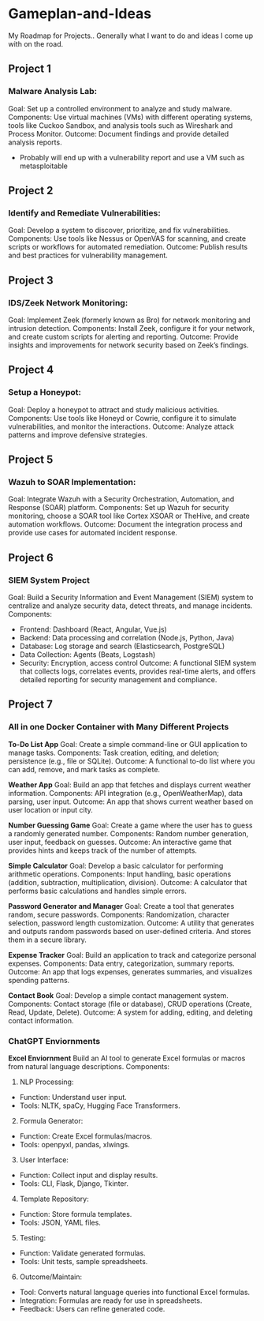 # Gameplan-and-Ideas
My Roadmap for Projects.. Generally what I want to do and ideas I come up with on the road.

## Project 1
### Malware Analysis Lab:
Goal: Set up a controlled environment to analyze and study malware.
Components: Use virtual machines (VMs) with different operating systems, tools like Cuckoo Sandbox, and analysis tools such as Wireshark and Process Monitor.
Outcome: Document findings and provide detailed analysis reports.
- Probably will end up with a vulnerability report and use a VM such as metasploitable

## Project 2
### Identify and Remediate Vulnerabilities:
Goal: Develop a system to discover, prioritize, and fix vulnerabilities.
Components: Use tools like Nessus or OpenVAS for scanning, and create scripts or workflows for automated remediation.
Outcome: Publish results and best practices for vulnerability management.

## Project 3
### IDS/Zeek Network Monitoring:
Goal: Implement Zeek (formerly known as Bro) for network monitoring and intrusion detection.
Components: Install Zeek, configure it for your network, and create custom scripts for alerting and reporting.
Outcome: Provide insights and improvements for network security based on Zeek’s findings.

## Project 4
### Setup a Honeypot:
Goal: Deploy a honeypot to attract and study malicious activities.
Components: Use tools like Honeyd or Cowrie, configure it to simulate vulnerabilities, and monitor the interactions.
Outcome: Analyze attack patterns and improve defensive strategies.

## Project 5
### Wazuh to SOAR Implementation:
Goal: Integrate Wazuh with a Security Orchestration, Automation, and Response (SOAR) platform.
Components: Set up Wazuh for security monitoring, choose a SOAR tool like Cortex XSOAR or TheHive, and create automation workflows.
Outcome: Document the integration process and provide use cases for automated incident response.

## Project 6
### SIEM System Project
Goal: Build a Security Information and Event Management (SIEM) system to centralize and analyze security data, detect threats, and manage incidents.
Components:
- Frontend: Dashboard (React, Angular, Vue.js)
- Backend: Data processing and correlation (Node.js, Python, Java)
- Database: Log storage and search (Elasticsearch, PostgreSQL)
- Data Collection: Agents (Beats, Logstash)
- Security: Encryption, access control
Outcome: A functional SIEM system that collects logs, correlates events, provides real-time alerts, and offers detailed reporting for security management and compliance.

## Project 7
### All in one Docker Container with Many Different Projects 

**To-Do List App**
Goal: Create a simple command-line or GUI application to manage tasks.
Components: Task creation, editing, and deletion; persistence (e.g., file or SQLite).
Outcome: A functional to-do list where you can add, remove, and mark tasks as complete.

**Weather App**
Goal: Build an app that fetches and displays current weather information.
Components: API integration (e.g., OpenWeatherMap), data parsing, user input.
Outcome: An app that shows current weather based on user location or input city.

**Number Guessing Game**
Goal: Create a game where the user has to guess a randomly generated number.
Components: Random number generation, user input, feedback on guesses.
Outcome: An interactive game that provides hints and keeps track of the number of attempts.

**Simple Calculator**
Goal: Develop a basic calculator for performing arithmetic operations.
Components: Input handling, basic operations (addition, subtraction, multiplication, division).
Outcome: A calculator that performs basic calculations and handles simple errors.

**Password Generator and Manager**
Goal: Create a tool that generates random, secure passwords.
Components: Randomization, character selection, password length customization.
Outcome: A utility that generates and outputs random passwords based on user-defined criteria. And stores them in a secure library.

**Expense Tracker**
Goal: Build an application to track and categorize personal expenses.
Components: Data entry, categorization, summary reports.
Outcome: An app that logs expenses, generates summaries, and visualizes spending patterns.

**Contact Book**
Goal: Develop a simple contact management system.
Components: Contact storage (file or database), CRUD operations (Create, Read, Update, Delete).
Outcome: A system for adding, editing, and deleting contact information.

### ChatGPT Enviornments
**Excel Enviornment**
Build an AI tool to generate Excel formulas or macros from natural language descriptions.
Components:
1. NLP Processing:
  - Function: Understand user input.
  - Tools: NLTK, spaCy, Hugging Face Transformers.
2. Formula Generator:
  - Function: Create Excel formulas/macros.
  - Tools: openpyxl, pandas, xlwings.
3. User Interface:
  - Function: Collect input and display results.
  - Tools: CLI, Flask, Django, Tkinter.
4. Template Repository:
  - Function: Store formula templates.
  - Tools: JSON, YAML files.
5. Testing:
  - Function: Validate generated formulas.
  - Tools: Unit tests, sample spreadsheets.
6. Outcome/Maintain:
  - Tool: Converts natural language queries into functional Excel formulas.
  - Integration: Formulas are ready for use in spreadsheets.
  - Feedback: Users can refine generated code.




